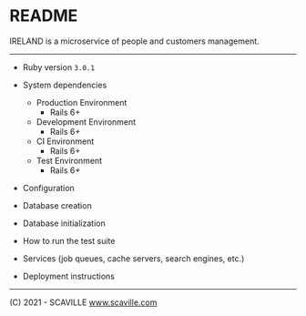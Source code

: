 # README

IRELAND is a microservice of people and customers management.

---

* Ruby version
`3.0.1`
* System dependencies
  - Production Environment
    - Rails 6+
  - Development Environment
    - Rails 6+
  - CI Environment
    - Rails 6+
  - Test Environment
    - Rails 6+
* Configuration

* Database creation

* Database initialization

* How to run the test suite

* Services (job queues, cache servers, search engines, etc.)

* Deployment instructions

---
(C) 2021 - SCAVILLE
www.scaville.com
